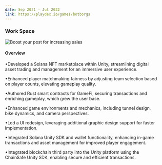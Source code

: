 ```yaml
---
date: Sep 2021 - Jul 2022
link: https://playdex.io/games/botborgs
---
```


### Work Space

![Boost your post for increasing sales](/images/portfolio/Borgverse.jpg)

#### Overview

•Developed a Solana NFT marketplace within Unity, streamlining digital asset trading and management for an immersive user experience.

•Enhanced player matchmaking fairness by adjusting team selection based on player counts, elevating gameplay quality.

•Authored Rust smart contracts for GameFi, securing transactions and enriching gameplay, which grew the user base.

•Enhanced game environments and mechanics, including tunnel design, bike dynamics, and camera perspectives.

•Led a UI redesign, leveraging additional graphic design support for faster implementation.

•Integrated Solana Unity SDK and wallet functionality, enhancing in-game transactions and asset management for improved player engagement.

•Integrated blockchain third party into the Unity platform using the ChainSafe Unity SDK, enabling secure and efficient transactions.